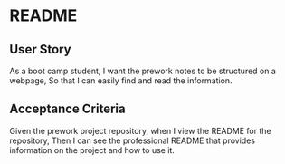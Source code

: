 README
=======
User Story
----------
As a boot camp student,
I want the prework notes to be structured on a webpage,
So that I can easily find and read the information.

Acceptance Criteria
-------------------
Given the prework project repository,
when I view the README for the repository,
Then I can see the professional README that provides information on the project and how to use it.